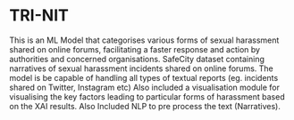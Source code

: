 # TRI-NIT
This is an ML Model that categorises various forms of sexual harassment shared on online forums, facilitating a faster response and action by authorities and concerned organisations.
SafeCity dataset containing narratives of sexual harassment incidents shared on online forums.
The model is be capable of handling all types of textual reports (eg. incidents shared on Twitter, Instagram etc)
Also included a visualisation module for visualising the key factors leading to particular forms of harassment based on the XAI results.
Also Included NLP to pre process the text (Narratives).
